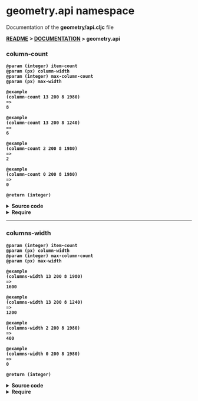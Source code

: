 
# <strong>geometry.api</strong> namespace
<p>Documentation of the <strong>geometry/api.cljc</strong> file</p>

<strong>[README](../../../README.md) > <strong>[DOCUMENTATION](../../COVER.md) > geometry.api</strong>



### column-count

```
@param (integer) item-count
@param (px) column-width
@param (integer) max-column-count
@param (px) max-width
```

```
@example
(column-count 13 200 8 1980)
=>
8
```

```
@example
(column-count 13 200 8 1240)
=>
6
```

```
@example
(column-count 2 200 8 1980)
=>
2
```

```
@example
(column-count 0 200 8 1980)
=>
0
```

```
@return (integer)
```

<details>
<summary>Source code</summary>

```
(defn column-count
  [item-count column-width max-column-count max-width]
  (let [max-columns-fit  (math/floor (/ max-width column-width))
        max-column-count (math/minimum max-column-count max-columns-fit)]
       (math/between! item-count 0 max-column-count)))
```

</details>

<details>
<summary>Require</summary>

```
(ns my-namespace (:require [geometry.api :as geometry :refer [column-count]]))

(geometry/column-count ...)
(column-count          ...)
```

</details>

---

### columns-width

```
@param (integer) item-count
@param (px) column-width
@param (integer) max-column-count
@param (px) max-width
```

```
@example
(columns-width 13 200 8 1980)
=>
1600
```

```
@example
(columns-width 13 200 8 1240)
=>
1200
```

```
@example
(columns-width 2 200 8 1980)
=>
400
```

```
@example
(columns-width 0 200 8 1980)
=>
0
```

```
@return (integer)
```

<details>
<summary>Source code</summary>

```
(defn columns-width
  [item-count column-width max-column-count max-width]
  (let [column-count (column-count item-count column-width max-column-count max-width)]
       (* column-width column-count)))
```

</details>

<details>
<summary>Require</summary>

```
(ns my-namespace (:require [geometry.api :as geometry :refer [columns-width]]))

(geometry/columns-width ...)
(columns-width          ...)
```

</details>
